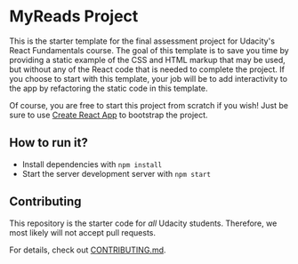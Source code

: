# MyReads Project

This is the starter template for the final assessment project for Udacity's React Fundamentals course. The goal of this template is to save you time by providing a static example of the CSS and HTML markup that may be used, but without any of the React code that is needed to complete the project. If you choose to start with this template, your job will be to add interactivity to the app by refactoring the static code in this template.

Of course, you are free to start this project from scratch if you wish! Just be sure to use [Create React App](https://github.com/facebookincubator/create-react-app) to bootstrap the project.

## How to run it?

* Install dependencies with `npm install`
* Start the server development server with `npm start`

## Contributing

This repository is the starter code for _all_ Udacity students. Therefore, we most likely will not accept pull requests.

For details, check out [CONTRIBUTING.md](CONTRIBUTING.md).
